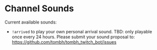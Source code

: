 # Channel Sounds

Current available sounds:
* `!arrived` to play your own personal arrival sound. TBD: only playable once every 24 hours. Please submit your sound proposal to: https://github.com/tombh/tombh_twitch_bot/issues
